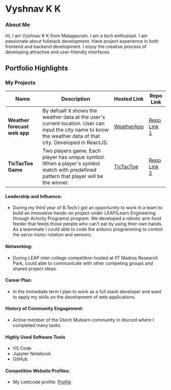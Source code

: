 # Vyshnav K K

### About Me

Hi, I am Vyshnav K K from Malappuram. I am a tech enthusiast. I am passionate about fullstack development. Have project experience in both frontend and backend development. 
I enjoy the creative process of developing attractive and user-friendly interfaces.


## Portfolio Highlights

### My Projects

| Name                          | Description                                                                                                                                                                      | Hosted Link                                                      | Repo Link                                                       |
|-------------------------------|----------------------------------------------------------------------------------------------------------------------------------------------------------------------------------|------------------------------------------------------------------|-----------------------------------------------------------------|
| **Weather forecast web app**  | By defualt it shows the weather data at the user's current location. User can input the city name to know the weather data of that city. Developed in ReactJS.                   | [WeatherApp](https://yshnav29.github.io/weather_forecast/)    | [Repo Link 1](https://github.com/Yshnav29/weather_forecast)     |
| **TicTacToe Game**            | Two players game. Each player has unique symbol. When a player's symbol match with predefined pattern that player will be the winner.                                            | [TicTacToe](https://yshnav29.github.io/Tictactoe/)           | [Repo Link 2](https://github.com/Yshnav29/Tictactoe)            |

#### Leadership and Influence:

- During my third year of B.Tech I got an opportunity to work in a team to build an innovative hands-on project under LEAP(Learn Engineering through Activity Programs) program. We developed a robotic arm food feeder that feeds those people who can't eat by using thier own hands. As a teammate I could able to code the arduino programming to control the servo motor rotation and sensors.

#### Networking:

- During LEAP inter college competition hosted at IIT Madras Research Park, could able to communicate with other competing groups and shared project ideas.

#### Career Plan:

- In the immediate term I plan to work as a full stack developer and want to apply my skills on the development of web applications.

#### History of Community Engagement:

- Active member of the Gtech Mulearn community in discord where I completed many tasks.

#### Highly Used Software Tools

- VS Code
- Jupyter Notebook
- GitHub

#### Competitive Website Profiles:

- My Leetcode profile: [Profile](https://leetcode.com/u/vyshnav_k_k/)
